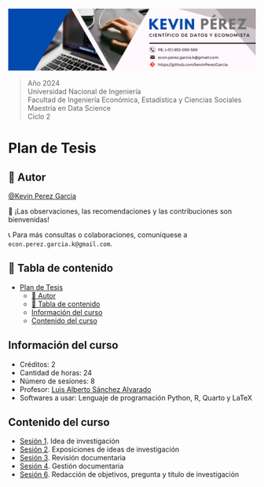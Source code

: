 ![logo](https://github.com/kevinPerezGarcia/kevinPerezGarcia/blob/main/logo.png)

> Año 2024 <br>
Universidad Nacional de Ingeniería <br>
Facultad de Ingeniería Económica, Estadística y Ciencias Sociales <br>
Maestría en Data Science <br>
Ciclo 2

# Plan de Tesis

## 👥 Autor

[@Kevin Perez Garcia](https://www.linkedin.com/in/kevinperezgarcia)

🤝 ¡Las observaciones, las recomendaciones y las contribuciones son bienvenidas!

📞 Para más consultas o colaboraciones, comuníquese a `econ.perez.garcia.k@gmail.com`.

## 📌 Tabla de contenido
- [Plan de Tesis](#plan-de-tesis)
  - [👥 Autor](#-autor)
  - [📌 Tabla de contenido](#-tabla-de-contenido)
  - [Información del curso](#información-del-curso)
  - [Contenido del curso](#contenido-del-curso)

## Información del curso

* Créditos: 2
* Cantidad de horas: 24
* Número de sesiones: 8
* Profesor: [Luis Alberto Sánchez Alvarado](https://www.linkedin.com/in/luis-alberto-s%C3%A1nchez-alvarado-573743171/)
* Softwares a usar: Lenguaje de programación Python, R, Quarto y LaTeX

## Contenido del curso

* [Sesión 1](/sesion1/). Idea de investigación
* [Sesión 2](/sesion2/). Exposiciones de ideas de investigación
* [Sesión 3](/sesion3/). Revisión documentaria
* [Sesión 4](/sesion4/). Gestión documentaria
* [Sesión 6](/sesion6/). Redacción de objetivos, pregunta y título de investigación